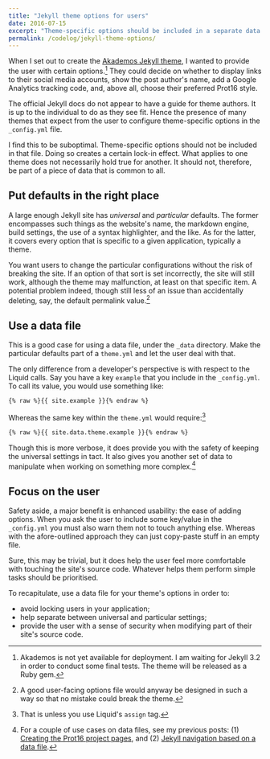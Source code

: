 ```yaml
---
title: "Jekyll theme options for users"
date: 2016-07-15
excerpt: "Theme-specific options should be included in a separate data file rather than the '_config.yml'."
permalink: /codelog/jekyll-theme-options/
---
```

When I set out to create the [Akademos Jekyll theme](https://protesilaos.com/akademos/), I wanted to provide the user with certain options.[^AkademosReleaseNote] They could decide on whether to display links to their social media accounts, show the post author's name, add a Google Analytics tracking code, and, above all, choose their preferred Prot16 style.

The official Jekyll docs do not appear to have a guide for theme authors. It is up to the individual to do as they see fit. Hence the presence of many themes that expect from the user to configure theme-specific options in the `_config.yml` file.

I find this to be suboptimal. Theme-specific options should not be included in that file. Doing so creates a certain lock-in effect. What applies to one theme does not necessarily hold true for another. It should not, therefore, be part of a piece of data that is common to all.

## Put defaults in the right place

A large enough Jekyll site has *universal* and *particular* defaults. The former encompasses such things as the website's name, the markdown engine, build settings, the use of a syntax highlighter, and the like. As for the latter, it covers every option that is specific to a given application, typically a theme.

You want users to change the particular configurations without the risk of breaking the site. If an option of that sort is set incorrectly, the site will still work, although the theme may malfunction, at least on that specific item. A potential problem indeed, though still less of an issue than accidentally deleting, say, the default permalink value.[^GoodOptionsNote]

## Use a data file

This is a good case for using a data file, under the `_data` directory. Make the particular defaults part of a `theme.yml` and let the user deal with that.

The only difference from a developer's perspective is with respect to the Liquid calls. Say you have a key `example` that you include in the `_config.yml`. To call its value, you would use something like:

```html
{% raw %}{{ site.example }}{% endraw %}
```

Whereas the same key within the `theme.yml` would require:[^LiquidAssignNote]

```html
{% raw %}{{ site.data.theme.example }}{% endraw %}
```

Though this is more verbose, it does provide you with the safety of keeping the universal settings in tact. It also gives you another set of data to manipulate when working on something more complex.[^DataFilesUses]

## Focus on the user

Safety aside, a major benefit is enhanced usability: the ease of adding options. When you ask the user to include some key/value in the `_config.yml` you must also warn them not to touch anything else. Whereas with the afore-outlined approach they can just copy-paste stuff in an empty file.

Sure, this may be trivial, but it does help the user feel more comfortable with touching the site's source code. Whatever helps them perform simple tasks should be prioritised.

To recapitulate, use a data file for your theme's options in order to:

- avoid locking users in your application;
- help separate between universal and particular settings;
- provide the user with a sense of security when modifying part of their site's source code.

[^AkademosReleaseNote]: Akademos is not yet available for deployment. I am waiting for Jekyll 3.2 in order to conduct some final tests. The theme will be released as a Ruby gem.

[^GoodOptionsNote]: A good user-facing options file would anyway be designed in such a way so that no mistake could break the theme.

[^LiquidAssignNote]: That is unless you use Liquid's `assign` tag.

[^DataFilesUses]: For a couple of use cases on data files, see my previous posts: (1) [Creating the Prot16 project pages](https://protesilaos.com/codelog/prot16-pages/), and (2) [Jekyll navigation based on a data file](https://protesilaos.com/codelog/jekyll-menu-data/).
